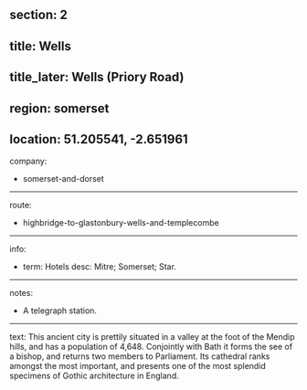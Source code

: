 section: 2
----
title: Wells
----
title_later: Wells (Priory Road)
----
region: somerset
----
location: 51.205541, -2.651961
----
company:
- somerset-and-dorset
----
route:
- highbridge-to-glastonbury-wells-and-templecombe
----
info:
- term: Hotels
  desc: Mitre; Somerset; Star.
----
notes:
- A telegraph station.
----
text: This ancient city is prettily situated in a valley at the foot of the Mendip hills, and has a population of 4,648. Conjointly with Bath it forms the see of a bishop, and returns two members to Parliament. Its cathedral ranks amongst the most important, and presents one of the most splendid specimens of Gothic architecture in England.
